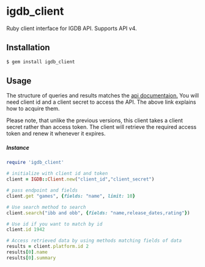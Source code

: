# igdb_client
Ruby client interface for IGDB API. Supports API v4.

## Installation
```ruby
$ gem install igdb_client
```

## Usage
The structure of queries and results matches the [api documentaion.](https://api-docs.igdb.com/)
You will need client id and a client secret to access the API. The above link explains how to
acquire them.

Please note, that unlike the previous versions, this client takes a client secret rather
than access token. The client will retrieve the required access token and renew it
whenever it expires.

##### Instance
```ruby
require 'igdb_client'

# initialize with client id and token
client = IGDB::Client.new("client_id","client_secret")

# pass endpoint and fields
client.get "games", {fields: "name", limit: 10}

# Use search method to search
client.search("ibb and obb", {fields: "name,release_dates,rating"})

# Use id if you want to match by id
client.id 1942

# Access retrieved data by using methods matching fields of data
results = client.platform.id 2
results[0].name
results[0].summary
```
